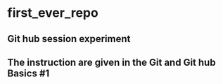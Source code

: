 # first_ever_repo
Git hub session experiment
---
## The instruction are given in the Git and Git hub Basics #1
